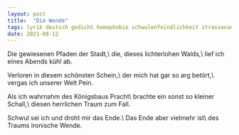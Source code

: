 ```yaml
---
layout: post
title:  "Die Wende"
tags: lyrik deutsch gedicht homophobie schwulenfeindlichkeit strassenanfeindung
date: 2021-08-12
---
```


Die gewiesenen Pfaden der Stadt,\\
die, dieses lichterlohen Walds,\\
lief ich eines Abends kühl ab.

Verloren in diesem schönsten Schein,\\
der mich hat gar so arg betört,\\
vergas ich unserer Welt Pein.

Als ich wahrnahm des Königsbaus Pracht\\
brachte ein sonst so kleiner Schall,\\
diesen herrlichen Traum zum Fall.

Schwul sei ich und droht mir das Ende.\\
Das Ende aber vielmehr ist\\
des Traums ironische Wende.